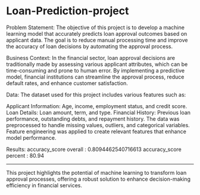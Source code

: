 # Loan-Prediction-project

Problem Statement:
The objective of this project is to develop a machine learning model that accurately predicts loan approval outcomes based on applicant data. The goal is to reduce manual processing time and improve the accuracy of loan decisions by automating the approval process.

Business Context:
In the financial sector, loan approval decisions are traditionally made by assessing various applicant attributes, which can be time-consuming and prone to human error. By implementing a predictive model, financial institutions can streamline the approval process, reduce default rates, and enhance customer satisfaction.

Data:
The dataset used for this project includes various features such as:

Applicant Information: Age, income, employment status, and credit score.
Loan Details: Loan amount, term, and type.
Financial History: Previous loan performance, outstanding debts, and repayment history.
The data was preprocessed to handle missing values, outliers, and categorical variables. Feature engineering was applied to create relevant features that enhance model performance.

Results:
accuracy_score overall : 0.8094462540716613
accuracy_score percent : 80.94

**** 
This project highlights the potential of machine learning to transform loan approval processes, offering a robust solution to enhance decision-making efficiency in financial services.

